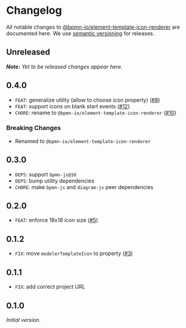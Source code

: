 # Changelog

All notable changes to [@bpmn-io/element-template-icon-renderer](https://github.com/bpmn-io/element-template-icon-renderer) are documented here. We use [semantic versioning](http://semver.org/) for releases.

## Unreleased

___Note:__ Yet to be released changes appear here._

## 0.4.0

* `FEAT`: generalize utility (allow to choose icon property) ([#8](https://github.com/bpmn-io/element-template-icon-renderer/issues/8))
* `FEAT`: support icons on blank start events ([#12](https://github.com/bpmn-io/element-template-icon-renderer/issues/12))
* `CHORE`: rename to `@bpmn-io/element-template-icon-renderer` ([#10](https://github.com/bpmn-io/element-template-icon-renderer/issues/10))

### Breaking Changes

* Renamed to `@bpmn-io/element-template-icon-renderer`

## 0.3.0

* `DEPS`: support `bpmn-js@10`
* `DEPS`: bump utility dependencies
* `CHORE`: make `bpmn-js` and `diagram-js` peer dependencies

## 0.2.0

* `FEAT`: enforce 18x18 icon size ([#5](https://github.com/bpmn-io/element-template-icon-renderer/pull/5))

## 0.1.2

* `FIX`: move `modelerTemplateIcon` to property ([#3](https://github.com/bpmn-io/element-template-icon-renderer/pull/3))

## 0.1.1

* `FIX`: add correct project URL

## 0.1.0

_Initial version._
